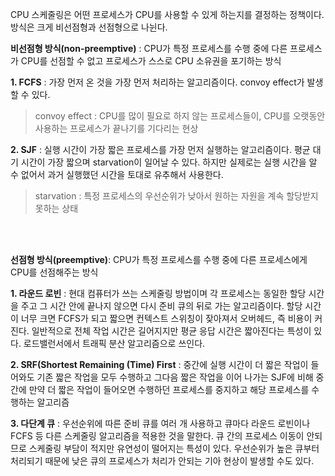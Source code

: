 CPU 스케줄링은 어떤 프로세스가 CPU를 사용할 수 있게 하는지를 결정하는 정책이다. 방식은 크게 비선점형과 선점형으로 나뉜다. 

**비선점형 방식(non-preemptive)** : CPU가 특정 프로세스를 수행 중에 다른 프로세스가 CPU를 선점할 수 없고 프로세스가 스스로 CPU 소유권을 포기하는 방식

**1. FCFS** : 가장 먼저 온 것을 가장 먼저 처리하는 알고리즘이다. convoy effect가 발생할 수 있다.
> convoy effect : CPU를 많이 필요로 하지 않는 프로세스들이, CPU를 오랫동안 사용하는 프로세스가 끝나기를 기다리는 현상

**2. SJF** : 실행 시간이 가장 짧은 프로세스를 가장 먼저 실행하는 알고리즘이다. 평균 대기 시간이 가장 짧으며 starvation이 일어날 수 있다. 하지만 실제로는 실행 시간을 알 수 없어서 과거 실행했던 시간을 토대로 유추해서 사용한다. 
> starvation : 특정 프로세스의 우선순위가 낮아서 원하는 자원을 계속 할당받지 못하는 상태

</br> </br>


**선점형 방식(preemptive)**: CPU가 특정 프로세스를 수행 중에 다른 프로세스에게 CPU를 선점해주는 방식

**1. 라운드 로빈** : 현대 컴퓨터가 쓰는 스케줄링 방법이며 각 프로세스는 동일한 할당 시간을 주고 그 시간 안에 끝나지 않으면 다시 준비 큐의 뒤로 가는 알고리즘이다. 할당 시간이 너무 크면 FCFS가 되고 짧으면 컨텍스트 스위칭이 잦아져서 오버헤드, 즉 비용이 커진다. 일반적으로 전체 작업 시간은 길어지지만 평균 응답 시간은 짧아진다는 특성이 있다. 로드밸런서에서 트래픽 분산 알고리즘으로 쓰인다. 

**2. SRF(Shortest Remaining (Time) First** : 중간에 실행 시간이 더 짧은 작업이 들어와도 기존 짧은 작업을 모두 수행하고 그다음 짧은 작업을 이어 나가는 SJF에 비해 중간에 만약 더 짧은 작업이 들어오면 수행하던 프로세스를 중지하고 해당 프로세스를 수행하는 알고리즘

**3. 다단계 큐** : 우선순위에 따른 준비 큐를 여러 개 사용하고 큐마다 라운드 로빈이나 FCFS 등 다른 스케줄링 알고리즘을 적용한 것을 말한다. 큐 간의 프로세스 이동이 안되므로 스케줄링 부담이 적지만 유연성이 떨어지는 특성이 있다. 우선순위가 높은 큐부터 처리되기 때문에 낮은 큐의 프로세스가 처리가 안되는 기아 현상이 발생할 수도 있다. 
